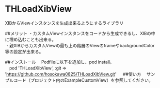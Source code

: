 THLoadXibView
=============

XIBからViewインスタンスを生成出来るようにするライブラリ

##メリット
・カスタムViewインスタンスをコードから生成できるし、XIBの中に埋め込むことも出来る。  
・親XIBからカスタムViewの最も上の階層のViewのframeやbackgroundColor等の設定が出来る。  

##インストール
　Podfileに以下を追加し、pod install。  
　pod 'THLoadXibView', :git => 'https://github.com/hosokawa0825/THLoadXibView.git'
　
##使い方
　サンプルコード（プロジェクト内のExampleCustomView）を参照してください。
